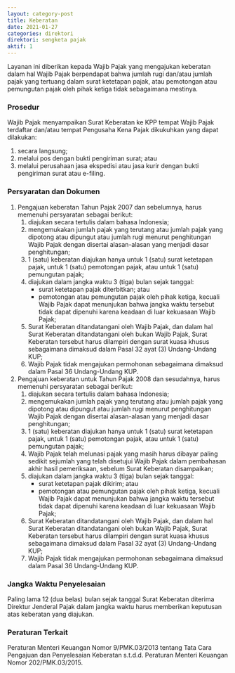 ```yaml
---
layout: category-post
title: Keberatan
date: 2021-01-27
categories: direktori
direktori: sengketa pajak
aktif: 1
---
```

Layanan ini diberikan kepada Wajib Pajak yang mengajukan keberatan dalam hal Wajib Pajak berpendapat bahwa jumlah rugi dan/atau jumlah pajak yang tertuang dalam surat ketetapan pajak, atau pemotongan atau pemungutan pajak oleh pihak ketiga tidak sebagaimana mestinya.

### Prosedur
Wajib Pajak menyampaikan Surat Keberatan ke KPP tempat Wajib Pajak terdaftar dan/atau tempat Pengusaha Kena Pajak dikukuhkan yang dapat dilakukan:
1. secara langsung;
2. melalui pos dengan bukti pengiriman surat; atau
3. melalui perusahaan jasa ekspedisi atau jasa kurir dengan bukti pengiriman surat atau e-filing.

### Persyaratan dan Dokumen
1. Pengajuan keberatan Tahun Pajak 2007 dan sebelumnya, harus memenuhi persyaratan sebagai berikut:
    1. diajukan secara tertulis dalam bahasa Indonesia;
    2. mengemukakan jumlah pajak yang terutang atau jumlah pajak yang dipotong atau dipungut atau jumlah rugi menurut penghitungan Wajib Pajak dengan disertai alasan-alasan yang menjadi dasar penghitungan;
    3. 1 (satu) keberatan diajukan hanya untuk 1 (satu) surat ketetapan pajak, untuk 1 (satu) pemotongan pajak, atau untuk 1 (satu) pemungutan pajak;
    4. diajukan dalam jangka waktu 3 (tiga) bulan sejak tanggal:
        - surat ketetapan pajak diterbitkan; atau
        - pemotongan atau pemungutan pajak oleh pihak ketiga, kecuali Wajib Pajak dapat menunjukan bahwa jangka waktu tersebut tidak dapat dipenuhi karena keadaan di luar
kekuasaan Wajib Pajak;
    5. Surat Keberatan ditandatangani oleh Wajib Pajak, dan dalam hal Surat Keberatan ditandatangani oleh bukan Wajib Pajak, Surat Keberatan tersebut harus dilampiri dengan surat kuasa khusus sebagaimana dimaksud dalam Pasal 32 ayat (3) Undang-Undang KUP;
    6. Wajib Pajak tidak mengajukan permohonan sebagaimana dimaksud dalam Pasal 36 Undang-Undang KUP.
2. Pengajuan keberatan untuk Tahun Pajak 2008 dan sesudahnya, harus memenuhi persyaratan sebagai berikut:
    1. diajukan secara tertulis dalam bahasa Indonesia;
    2. mengemukakan jumlah pajak yang terutang atau jumlah pajak yang dipotong atau dipungut atau jumlah rugi menurut penghitungan Wajib Pajak dengan disertai alasan-alasan yang menjadi dasar penghitungan;
    3. 1 (satu) keberatan diajukan hanya untuk 1 (satu) surat ketetapan pajak, untuk 1 (satu) pemotongan pajak, atau untuk 1 (satu) pemungutan pajak;
    4. Wajib Pajak telah melunasi pajak yang masih harus dibayar paling sedikit sejumlah yang telah disetujui Wajib Pajak dalam pembahasan akhir hasil pemeriksaan, sebelum Surat Keberatan disampaikan;
    5. diajukan dalam jangka waktu 3 (tiga) bulan sejak tanggal:
        - surat ketetapan pajak dikirim; atau
        - pemotongan atau pemungutan pajak oleh pihak ketiga, kecuali Wajib Pajak dapat menunjukan bahwa jangka waktu tersebut tidak dapat dipenuhi karena keadaan di luar kekuasaan Wajib Pajak;
    6. Surat Keberatan ditandatangani oleh Wajib Pajak, dan dalam hal Surat Keberatan ditandatangani oleh bukan Wajib Pajak, Surat Keberatan tersebut harus dilampiri dengan surat kuasa khusus sebagaimana dimaksud dalam Pasal 32 ayat (3) Undang-Undang KUP;
    7. Wajib Pajak tidak mengajukan permohonan sebagaimana dimaksud dalam Pasal 36 Undang-Undang KUP.

### Jangka Waktu Penyelesaian
Paling lama 12 (dua belas) bulan sejak tanggal Surat Keberatan diterima Direktur Jenderal Pajak dalam jangka waktu harus memberikan keputusan atas keberatan yang diajukan.

### Peraturan Terkait
Peraturan Menteri Keuangan Nomor 9/PMK.03/2013 tentang Tata Cara Pengajuan dan Penyelesaian Keberatan s.t.d.d. Peraturan Menteri Keuangan Nomor 202/PMK.03/2015.
